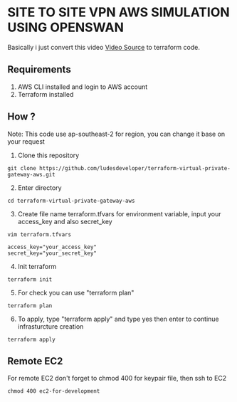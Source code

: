 # SITE TO SITE VPN AWS SIMULATION USING OPENSWAN 
Basically i just convert this video [Video Source](https://www.youtube.com/watch?v=Ju4K3K873sw&list=WL&index=2) to terraform code.

## **Requirements**

1. AWS CLI installed and login to AWS account
2. Terraform installed

## **How ?**
Note: This code use ap-southeast-2 for region, you can change it base on your request
1. Clone this repository
```
git clone https://github.com/ludesdeveloper/terraform-virtual-private-gateway-aws.git
```
2. Enter directory
```
cd terraform-virtual-private-gateway-aws 
```
3. Create file name terraform.tfvars for environment variable, input your access_key and also secret_key
```
vim terraform.tfvars
```
```
access_key="your_access_key"
secret_key="your_secret_key"
```
4. Init terraform
```
terraform init
```
5. For check you can use "terraform plan"
```
terraform plan
```
6. To apply, type "terraform apply" and type yes then enter to continue infrasturcture creation
```
terraform apply
```

## **Remote EC2**
For remote EC2 don't forget to chmod 400 for keypair file, then ssh to EC2
```
chmod 400 ec2-for-development
```
